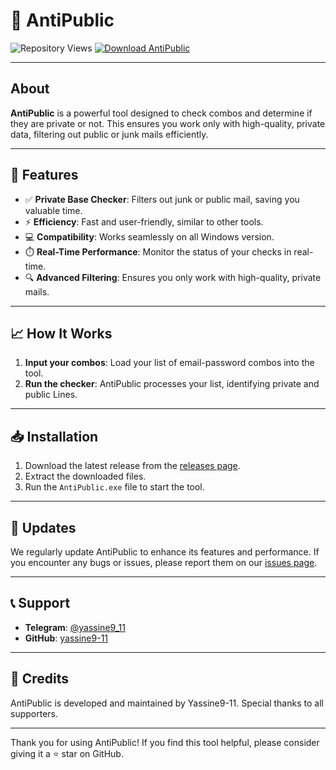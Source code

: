 # 🚀 AntiPublic

![Repository Views](https://komarev.com/ghpvc/?username=yassine9-11&repo=antipublic)
[![Download AntiPublic](https://img.shields.io/badge/download_AntiPublic-3670A0?style=for-the-badge)](https://github.com/yassine9-11/antipublic/releases)

---

## About
**AntiPublic** is a powerful tool designed to check combos and determine if they are private or not. This ensures you work only with high-quality, private data, filtering out public or junk mails efficiently.

---

## 🌟 Features
- ✅ **Private Base Checker**: Filters out junk or public mail, saving you valuable time.
- ⚡ **Efficiency**: Fast and user-friendly, similar to other tools.
- 💻 **Compatibility**: Works seamlessly on all Windows version.
- ⏱️ **Real-Time Performance**: Monitor the status of your checks in real-time.
- 🔍 **Advanced Filtering**: Ensures you only work with high-quality, private mails.

---

## 📈 How It Works
1. **Input your combos**: Load your list of email-password combos into the tool.
2. **Run the checker**: AntiPublic processes your list, identifying private and public Lines.

---

## 📥 Installation
1. Download the latest release from the [releases page](https://github.com/yassine9-11/antipublic/releases).
2. Extract the downloaded files.
3. Run the `AntiPublic.exe` file to start the tool.

---

## 🔄 Updates
We regularly update AntiPublic to enhance its features and performance. If you encounter any bugs or issues, please report them on our [issues page](https://github.com/yassine9-11/antipublic/issues/new).

---

## 📞 Support
- **Telegram**: [@yassine9_11](https://t.me/yassine9_11)
- **GitHub**: [yassine9-11](https://github.com/yassine9-11)

---

## 🙌 Credits
AntiPublic is developed and maintained by Yassine9-11. Special thanks to all supporters.

---

Thank you for using AntiPublic! If you find this tool helpful, please consider giving it a ⭐ star on GitHub.
